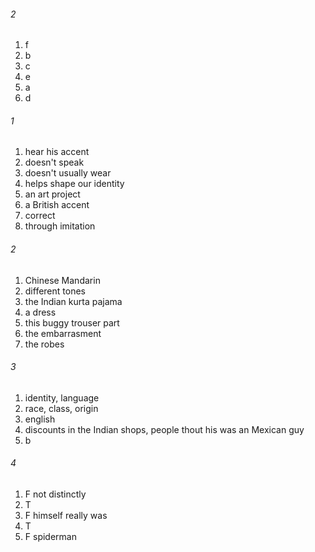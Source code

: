 ###### 2
1. f
2. b
3. c
4. e
5. a
6. d

###### 1
1. hear his accent
2. doesn't speak
3. doesn't usually wear
4. helps shape our identity
5. an art project
6. a British accent
7. correct
8. through imitation

###### 2
1. Chinese Mandarin
2. different tones
3. the Indian kurta pajama
4. a dress
5. this buggy trouser part
6. the embarrasment
7. the robes

###### 3
1. identity, language
2. race, class, origin
3. english
4. discounts in the Indian shops, people thout his was an Mexican guy
5. b

###### 4
1. F not distinctly
2. T
3. F himself really was
4. T
5. F spiderman

